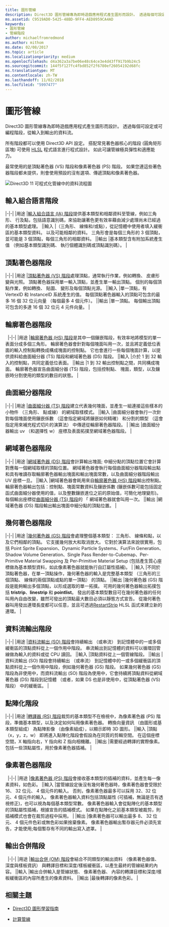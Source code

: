 ```yaml
---
title: 圖形管線
description: Direct3D 圖形管線專為即時遊戲應用程式產生圖形而設計。 透過每個可設定或可編程階段，從輸入到輸出的資料流。
ms.assetid: C9519AD0-5425-48BD-9FF4-AED8959CA4AD
keywords:
- 圖形管線
- 管線階段
author: michaelfromredmond
ms.author: mithom
ms.date: 02/08/2017
ms.topic: article
ms.localizationpriority: medium
ms.openlocfilehash: d4a362a3a7be06e48c64ce3e4d43ff917b9b24c5
ms.sourcegitcommit: 144f5f127fc4fbd852f2f6780ef26054192d68fc
ms.translationtype: MT
ms.contentlocale: zh-TW
ms.lasthandoff: 11/02/2018
ms.locfileid: "5997477"
---
```

# <a name="graphics-pipeline"></a>圖形管線


Direct3D 圖形管線專為即時遊戲應用程式產生圖形而設計。 透過每個可設定或可編程階段，從輸入到輸出的資料流。

所有階段都可以使用 Direct3D API 設定。 搭配常見著色器核心的階段 (圓角矩形區塊) 可使用 [HLSL](https://msdn.microsoft.com/library/windows/desktop/bb509561) 程式語言進行程式設計。 如此可讓管線極具彈性和適應能力。

最常使用的是頂點著色器 (VS) 階段和像素著色器 (PS) 階段。 如果您連這些著色器階段都未提供，則會使用預設的沒有選項、傳遞頂點和像素著色器。

![Direct3D 11 可程式化管線中的資料流程圖](images/d3d11-pipeline-stages.jpg)

## <a name="input-assembler-stage"></a>輸入組合語言階段

|-|-| |用途 |[輸入組合語言 (IA) 階段](input-assembler-stage--ia-.md)提供基本類型和相鄰資料至管線，例如三角形、 行及點，包括語意識別碼，來協助讓著色更有效率藉由減少處理尚未已經過的基本類型處理。 ||輸入 |（三角形、 線條和/或點），從記憶體中使用者填入緩衝區的基本類型資料。 以及可能相鄰的資料。 三角形會是每個三角形的 3 個頂點，並可能是 3 個頂點，每個三角形的相鄰資料。 ||輸出 |基本類型含有附加系統產生值 （例如基本類型識別碼、 執行個體識別碼或頂點識別碼）。 |

## <a name="vertex-shader-stage"></a>頂點著色器階段

|-|-| |用途 |[頂點著色器 (VS) 階段](vertex-shader-stage--vs-.md)處理頂點，通常執行作業，例如轉換、 皮膚形變與光照。 頂點著色器採用單一輸入頂點，並產生單一輸出頂點。 個別的每個頂點作業，例如轉換、 貼圖、 變形及每個頂點光源。 ||輸入 |單一頂點，有 VertexID 和 InstanceID 系統產生的值。 每個頂點著色器輸入的頂點可包含的最多 16 個 32 位元向量 （每個最多 4 個元件）。 ||輸出 |單一頂點。 每個輸出頂點可包含的多達 16 個 32 位元 4 元件向量。 |
 
## <a name="hull-shader-stage"></a>輪廓著色器階段
 
|-|-| |用途 |[輪廓著色器 (HS) 階段](hull-shader-stage--hs-.md)是其中一個鑲嵌階段，有效率地將模型的單一表面分成多個三角形。 輪廓著色器會針對每個塊面叫用一次，並且將定義低位表面的輸入控制點轉換成構成塊面的控制點。 它也會進行一些每個塊面計算，以提供資料給曲面細分器 (TS) 階段和網域著色器 (DS) 階段。 ||輸入 |介於 1 到 32 輸入的控制點，共同定義低位表面。 ||輸出 |1 到 32 輸出控制點之間，共同構成塊面。 輪廓著色器宣告曲面細分器 (TS) 階段，包括控制點、 塊面，類型，以及鑲嵌時分割使用的類型的數目的狀態。 |

## <a name="tessellator-stage"></a>曲面細分器階段

|-|-| |用途 |[曲面細分器 (TS) 階段](tessellator-stage--ts-.md)建立代表幾何塊面，並產生一組連接這些樣本的小物件 （三角形、 點或線） 的網域取樣模式。 ||輸入 |曲面細分器會執行一次針對每個塊面使用鑲嵌係數 （這會指定網域將鑲嵌如何精確） 和分割的類型 （這會指定用來補充程式切片的演算法） 中傳遞從輪廓著色器階段。 | |輸出 |曲面細分器輸出 uv （和選擇性 w） 座標及表面拓撲至網域著色器階段。 |

## <a name="domain-shader-stage"></a>網域著色器階段

|-|-| |用途 |[網域著色器 (DS) 階段](domain-shader-stage--ds-.md)會計算輸出塊面; 中細分點的頂點位置它會計算對應每一個網域取樣的頂點位置。 網域著色器會執行每個曲面細分器階段輸出點和具有唯讀存取輪廓著色器輸出塊面和輸出塊面常數，以及曲面細分器階段輸出 UV 座標一旦。 ||輸入 |網域著色器會耗用來自[輪廓著色器 (HS) 階段](hull-shader-stage--hs-.md)輸出控制點。 輪廓著色器輸出包括：控制點、塊面常數資料及鑲嵌係數 (鑲嵌係數可能包括固定函式曲面細分器使用的值，以及整數鑲嵌進位之前的原始值，可簡化地理變形)。 每個輸出座標從[曲面細分器 (TS) 階段](tessellator-stage--ts-.md)的 「 網域著色器就會叫用一次。 ||輸出 |網域著色器 (DS) 階段輸出輸出塊面中細分點的頂點位置。 |

## <a name="geometry-shader-stage"></a>幾何著色器階段

|-|-| |用途 |[幾何著色器 (GS) 階段](geometry-shader-stage--gs-.md)會處理整個基本類型： 三角形、 線條和點，以及它們相鄰的頂點。 它支援幾何放大和取消放大。 它對於演算法來說很實用，包括 Point Sprite Expansion、Dynamic Particle Systems、Fur/Fin Generation、Shadow Volume Generation、Single Pass Render-to-Cubemap、Per-Primitive Material Swapping 及 Per-Primitive Material Setup (包括產生質心座標做為基本類型資料，如此像素著色器就能執行自訂屬性插補)。 | |輸入 |不同於頂點著色器，在單一頂點操作，幾何著色器的輸入是完整基本類型 （三角形的三個頂點、 線條的兩個頂點或點的單一頂點） 的頂點。 ||輸出 |幾何著色器 (GS) 階段是能夠輸出多個頂點，以形成選取的單一拓撲。 可用的幾何著色器輸出拓撲包括 <strong>tristrip</strong>、<strong>linestrip</strong> 和 <strong>pointlist</strong>。 發出的基本類型數目可在幾何著色器的任何叫用內自由改變，雖然可發出的頂點最大數目必須以靜態方式宣告。 從幾何著色器叫用發出連環長度都可以任意，並且可透過[RestartStrip](https://msdn.microsoft.com/library/windows/desktop/bb509660) HLSL 函式來建立新的連環。 |

## <a name="stream-output-stage"></a>資料流輸出階段

|-|-| |用途 |[資料流輸出 (SO) 階段](stream-output-stage--so-.md)會持續輸出 （或串流） 到記憶體中的一或多個緩衝區的頂點資料從上一個作用中階段。 串流輸出到記憶體的資料可以循環回管線做為輸入的資料或從 CPU 讀回。 ||輸入 |頂點資料從上一個管線階段。 ||輸出 |資料流輸出 (SO) 階段會持續輸出 （或串流） 到記憶體中的一或多個緩衝區的頂點資料從上一個作用中階段，例如幾何著色器 (GS) 階段。 如果幾何著色器 (GS) 階段為非使用中，而資料流輸出 (SO) 階段為使用中，它會持續將頂點資料從網域著色器 (DS) 階段到記憶體 （或者，如果 DS 也是非使用中，從頂點著色器 (VS) 階段） 中的緩衝區。 |

## <a name="rasterizer-stage"></a>點陣化階段

|-|-| |用途 |[轉譯器 (RS) 階段](rasterizer-stage--rs-.md)裁剪的基本類型不在檢視中，為像素著色器 (PS) 階段，準備基本類型，以及決定如何叫用像素著色器。 轉換向量資訊 （由圖形或基本類型組成） 為點陣影像 （由像素組成），以顯示即時 3D 圖形。 ||輸入 |頂點 （x，y，z，w） 即將進入點陣化階段會假設為在同質的剪輯空間。 在這個座標空間，X 軸指向右，Y 指向和 Z 指向相機離。 ||輸出 |需要經過轉譯的實際像素。 包括一些頂點屬性，用於像素著色器插補。 |

## <a name="pixel-shader-stage"></a>像素著色器階段
 
|-|-| |用途 |[像素著色器 (PS) 階段](pixel-shader-stage--ps-.md)會接收基本類型的插補的資料，並產生每一像素資料，如色彩。 ||輸入 |當管線設定後沒有幾何著色器時，像素著色器會受限於 16、 32 位元、 4 個元件的輸入。 否則，像素著色器最多可以採用 32、32 位元、4 個元件的輸入。 像素著色器輸入資料包括頂點屬性 (可插補，無論是否有透視修正)，也可以視為每個基本類型常數。 像素著色器輸入會從點陣化的基本類型的頂點屬性插補，根據宣告的插補模式。 如果在點陣化之前基本類型被裁剪，則插補模式也會在裁剪過程中採用。 | |輸出 |像素著色器可以輸出最多 8、 32 位元、 4 個元件色彩或無色彩如果捨棄像素。 像素著色器輸出暫存器元件必須先宣告，才能使用;每個暫存有不同的輸出寫入遮罩。 |

## <a name="output-merger-stage"></a>輸出合併階段
 
|-|-| |用途 |[輸出合併 (OM) 階段](output-merger-stage--om-.md)會結合不同類型的輸出資料 （像素著色器值、 深度與樣板資訊） 與轉譯目標和深度/樣板緩衝區，以產生最終的管線結果的內容。 ||輸入 |輸出合併輸入是管線狀態、 像素著色器、 內容的轉譯目標和深度/樣板緩衝區的內容所產生的像素資料。 ||輸出 |最後轉譯的像素色彩。 |

## <a name="related-topics"></a>相關主題

- [Direct3D 圖形學習指南](index.md)

- [計算管線](compute-pipeline.md)
